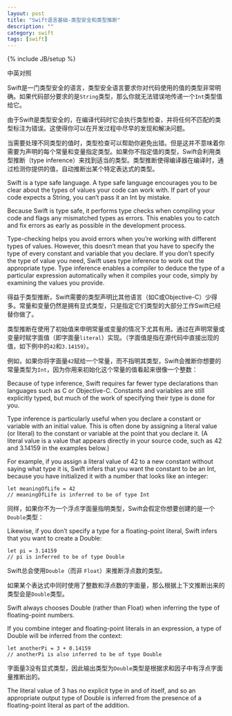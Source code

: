 ```yaml
---
layout: post
title: "Swift语言基础-类型安全和类型推断"
description: ""
category: swift
tags: [swift]
---
```

{% include JB/setup %}

<div class="show-en">中英对照</div>


Swift是一门类型安全的语言，类型安全语言要求你对代码使用的值的类型非常明确。如果代码部分要求的是`String`类型，那么你就无法错误地传递一个`Int`类型值给它。

由于Swift是类型安全的，在编译代码时它会执行类型检查，并将任何不匹配的类型标注为错误。这使得你可以在开发过程中尽早的发现和解决问题。

当需要处理不同类型的值时，类型检查可以帮助你避免出错。但是这并不意味着你需要为声明的每个常量和变量指定类型。如果你不指定值的类型，Swift会利用类型推断（type inference）来找到适当的类型。类型推断使得编译器在编译时，通过检测你提供的值，自动推断出某个特定表达式的类型。

<p class="en">	
Swift is a type safe language. A type safe language encourages you to be clear about the types of values your code can work with. If part of your code expects a String, you can’t pass it an Int by mistake.

Because Swift is type safe, it performs type checks when compiling your code and flags any mismatched types as errors. This enables you to catch and fix errors as early as possible in the development process.

Type-checking helps you avoid errors when you’re working with different types of values. However, this doesn’t mean that you have to specify the type of every constant and variable that you declare. If you don’t specify the type of value you need, Swift uses type inference to work out the appropriate type. Type inference enables a compiler to deduce the type of a particular expression automatically when it compiles your code, simply by examining the values you provide.
</p>

得益于类型推断，Swift需要的类型声明比其他语言（如C或Objective-C）少得多。常量和变量仍然是拥有显式类型，只是指定它们类型的大部分工作Swift已经替你做了。

类型推断在使用了初始值来申明常量或变量的情况下尤其有用。通过在声明常量或变量时赋字面值（即字面量`literal`）实现。（字面值是指在源代码中直接出现的值，如下例中的`42`和`3.14159`）。

例如，如果你将字面量`42`赋给一个常量，而不指明其类型，Swift会推断你想要的常量类型为`Int`，因为你用来初始化这个常量的值看起来很像一个整数：

<p class="en">	
Because of type inference, Swift requires far fewer type declarations than languages such as C or Objective-C. Constants and variables are still explicitly typed, but much of the work of specifying their type is done for you.

Type inference is particularly useful when you declare a constant or variable with an initial value. This is often done by assigning a literal value (or literal) to the constant or variable at the point that you declare it. (A literal value is a value that appears directly in your source code, such as 42 and 3.14159 in the examples below.)

For example, if you assign a literal value of 42 to a new constant without saying what type it is, Swift infers that you want the constant to be an Int, because you have initialized it with a number that looks like an integer:
</p>

	let meaningOfLife = 42
	// meaningOfLife is inferred to be of type Int
 

同样，如果你不为一个浮点字面量指明类型，Swift会假定你想要创建的是一个`Double`类型：

<p class="en">
Likewise, if you don’t specify a type for a floating-point literal, Swift infers that you want to create a Double:	
</p>
 
	let pi = 3.14159
	// pi is inferred to be of type Double
 
Swift总会使用`Double`（而非 `Float`）来推断浮点数的类型。

如果某个表达式中同时使用了整数和浮点数的字面量，那么根据上下文推断出来的类型会是`Double`类型。

<p class="en">	
Swift always chooses Double (rather than Float) when inferring the type of floating-point numbers.

If you combine integer and floating-point literals in an expression, a type of Double will be inferred from the context:
</p>

	let anotherPi = 3 + 0.14159
	// anotherPi is also inferred to be of type Double 

字面量3没有显式类型，因此输出类型为`Double`类型是根据求和因子中有浮点字面量推断出的。

<p class="en">	
The literal value of 3 has no explicit type in and of itself, and so an appropriate output type of Double is inferred from the presence of a floating-point literal as part of the addition.
</p>










